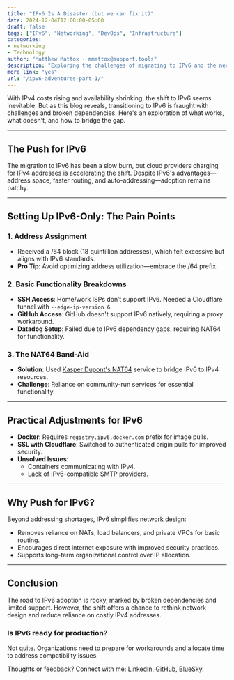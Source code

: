 ```yaml
---
title: "IPv6 Is A Disaster (but we can fix it)"
date: 2024-12-04T12:00:00-05:00
draft: false
tags: ["IPv6", "Networking", "DevOps", "Infrastructure"]
categories:
- networking
- Technology
author: "Matthew Mattox - mmattox@support.tools"
description: "Exploring the challenges of migrating to IPv6 and the necessary steps to fix the broken state of IPv6 adoption in the modern internet."
more_link: "yes"
url: "/ipv6-adventures-part-1/"
---
```


With IPv4 costs rising and availability shrinking, the shift to IPv6 seems inevitable. But as this blog reveals, transitioning to IPv6 is fraught with challenges and broken dependencies. Here's an exploration of what works, what doesn't, and how to bridge the gap.

<!--more-->

---

## The Push for IPv6

The migration to IPv6 has been a slow burn, but cloud providers charging for IPv4 addresses is accelerating the shift. Despite IPv6's advantages—address space, faster routing, and auto-addressing—adoption remains patchy.

---

## Setting Up IPv6-Only: The Pain Points

### 1. **Address Assignment**
- Received a /64 block (18 quintillion addresses), which felt excessive but aligns with IPv6 standards.
- **Pro Tip**: Avoid optimizing address utilization—embrace the /64 prefix.

### 2. **Basic Functionality Breakdowns**
- **SSH Access**: Home/work ISPs don’t support IPv6. Needed a Cloudflare tunnel with `--edge-ip-version 6`.
- **GitHub Access**: GitHub doesn't support IPv6 natively, requiring a proxy workaround.
- **Datadog Setup**: Failed due to IPv6 dependency gaps, requiring NAT64 for functionality.

### 3. **The NAT64 Band-Aid**
- **Solution**: Used [Kasper Dupont's NAT64](https://nat64.net/) service to bridge IPv6 to IPv4 resources.
- **Challenge**: Reliance on community-run services for essential functionality.

---

## Practical Adjustments for IPv6

- **Docker**: Requires `registry.ipv6.docker.com` prefix for image pulls.
- **SSL with Cloudflare**: Switched to authenticated origin pulls for improved security.
- **Unsolved Issues**:
  - Containers communicating with IPv4.
  - Lack of IPv6-compatible SMTP providers.

---

## Why Push for IPv6?

Beyond addressing shortages, IPv6 simplifies network design:
- Removes reliance on NATs, load balancers, and private VPCs for basic routing.
- Encourages direct internet exposure with improved security practices.
- Supports long-term organizational control over IP allocation.

---

## Conclusion

The road to IPv6 adoption is rocky, marked by broken dependencies and limited support. However, the shift offers a chance to rethink network design and reduce reliance on costly IPv4 addresses.

### Is IPv6 ready for production?

Not quite. Organizations need to prepare for workarounds and allocate time to address compatibility issues.

Thoughts or feedback? Connect with me: [LinkedIn](https://www.linkedin.com/in/matthewmattox/), [GitHub](https://github.com/mattmattox), [BlueSky](https://bsky.app/profile/cube8021.bsky.social).
